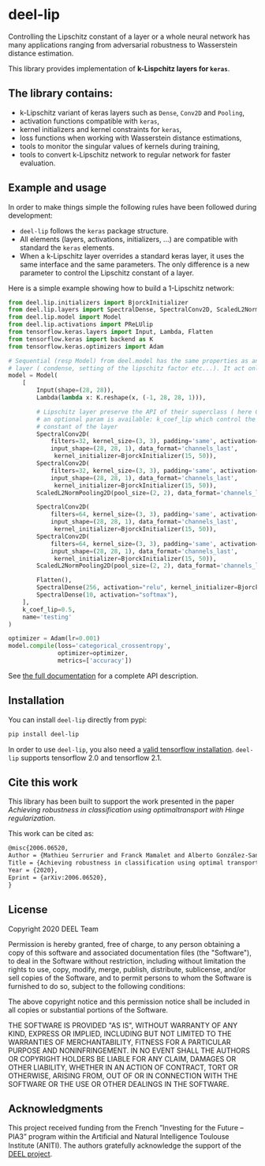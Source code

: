 # deel-lip

Controlling the Lipschitz constant of a layer or a whole neural network has many applications ranging
from adversarial robustness to Wasserstein distance estimation.

This library provides implementation of **k-Lispchitz layers for `keras`**. 

## The library contains:

 * k-Lipschitz variant of keras layers such as `Dense`, `Conv2D` and `Pooling`,
 * activation functions compatible with `keras`,
 * kernel initializers and kernel constraints for `keras`,
 * loss functions when working with Wasserstein distance estimations,
 * tools to monitor the singular values of kernels during training,
 * tools to convert k-Lipschitz network to regular network for faster evaluation.

## Example and usage

In order to make things simple the following rules have been followed during development:
* `deel-lip` follows the `keras` package structure.
* All elements (layers, activations, initializers, ...) are compatible with standard the `keras` elements.
* When a k-Lipschitz layer overrides a standard keras layer, it uses the same interface and the same parameters.
  The only difference is a new parameter to control the Lipschitz constant of a layer.
  
Here is a simple example showing how to build a 1-Lipschitz network:
```python
from deel.lip.initializers import BjorckInitializer
from deel.lip.layers import SpectralDense, SpectralConv2D, ScaledL2NormPooling2D
from deel.lip.model import Model
from deel.lip.activations import PReLUlip
from tensorflow.keras.layers import Input, Lambda, Flatten
from tensorflow.keras import backend as K
from tensorflow.keras.optimizers import Adam

# Sequential (resp Model) from deel.model has the same properties as any lipschitz 
# layer ( condense, setting of the lipschitz factor etc...). It act only as a container.
model = Model(
    [
        Input(shape=(28, 28)),
        Lambda(lambda x: K.reshape(x, (-1, 28, 28, 1))),

        # Lipschitz layer preserve the API of their superclass ( here Conv2D )
        # an optional param is available: k_coef_lip which control the lipschitz
        # constant of the layer
        SpectralConv2D(
            filters=32, kernel_size=(3, 3), padding='same', activation=PReLUlip(),
            input_shape=(28, 28, 1), data_format='channels_last',
             kernel_initializer=BjorckInitializer(15, 50)),
        SpectralConv2D(
            filters=32, kernel_size=(3, 3), padding='same', activation=PReLUlip(),
            input_shape=(28, 28, 1), data_format='channels_last',
             kernel_initializer=BjorckInitializer(15, 50)),
        ScaledL2NormPooling2D(pool_size=(2, 2), data_format='channels_last'),

        SpectralConv2D(
            filters=64, kernel_size=(3, 3), padding='same', activation=PReLUlip(),
            input_shape=(28, 28, 1), data_format='channels_last',
             kernel_initializer=BjorckInitializer(15, 50)),
        SpectralConv2D(
            filters=64, kernel_size=(3, 3), padding='same', activation=PReLUlip(),
            input_shape=(28, 28, 1), data_format='channels_last',
             kernel_initializer=BjorckInitializer(15, 50)),
        ScaledL2NormPooling2D(pool_size=(2, 2), data_format='channels_last'),

        Flatten(),
        SpectralDense(256, activation="relu", kernel_initializer=BjorckInitializer(15, 50)),
        SpectralDense(10, activation="softmax"),
    ],
    k_coef_lip=0.5,
    name='testing'
)

optimizer = Adam(lr=0.001)
model.compile(loss='categorical_crossentropy',
              optimizer=optimizer,
              metrics=['accuracy'])
```

See [the full documentation](http://deel-ai.github.io/deel-lip) for a complete API description.

## Installation

You can install ``deel-lip`` directly from pypi: 
```bash
pip install deel-lip
```

In order to use `deel-lip`, you also need a [valid tensorflow installation](https://www.tensorflow.org/install). 
`deel-lip` supports tensorflow 2.0 and tensorflow 2.1.

## Cite this work

This library has been built to support the work presented in the paper 
*Achieving robustness in classification using optimaltransport with Hinge regularization*.

This work can be cited as:
````latex
@misc{2006.06520,
Author = {Mathieu Serrurier and Franck Mamalet and Alberto González-Sanz and Thibaut Boissin and Jean-Michel Loubes and Eustasio del Barrio},
Title = {Achieving robustness in classification using optimal transport with hinge regularization},
Year = {2020},
Eprint = {arXiv:2006.06520},
}
````

## License

Copyright 2020 DEEL Team

Permission is hereby granted, free of charge, to any person obtaining a copy of this software and associated documentation files (the "Software"), to deal in the Software without restriction, including without limitation the rights to use, copy, modify, merge, publish, distribute, sublicense, and/or sell copies of the Software, and to permit persons to whom the Software is furnished to do so, subject to the following conditions:

The above copyright notice and this permission notice shall be included in all copies or substantial portions of the Software.

THE SOFTWARE IS PROVIDED "AS IS", WITHOUT WARRANTY OF ANY KIND, EXPRESS OR IMPLIED, INCLUDING BUT NOT LIMITED TO THE WARRANTIES OF MERCHANTABILITY, FITNESS FOR A PARTICULAR PURPOSE AND NONINFRINGEMENT. IN NO EVENT SHALL THE AUTHORS OR COPYRIGHT HOLDERS BE LIABLE FOR ANY CLAIM, DAMAGES OR OTHER LIABILITY, WHETHER IN AN ACTION OF CONTRACT, TORT OR OTHERWISE, ARISING FROM, OUT OF OR IN CONNECTION WITH THE SOFTWARE OR THE USE OR OTHER DEALINGS IN THE SOFTWARE.

## Acknowledgments

This project received funding from the French ”Investing for the Future – PIA3” program within the Artiﬁcial and 
Natural Intelligence Toulouse Institute (ANITI). The authors gratefully acknowledge the support of the [DEEL 
project](https://www.deel.ai/).
